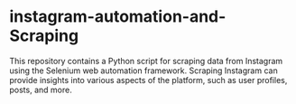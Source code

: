 # instagram-automation-and-Scraping
This repository contains a Python script for scraping data from Instagram using the Selenium web automation framework. Scraping Instagram can provide insights into various aspects of the platform, such as user profiles, posts, and more.

